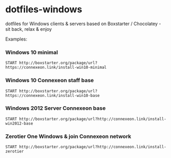 # dotfiles-windows
dotfiles for Windows clients &amp; servers based on Boxstarter / Chocolatey - sit back, relax &amp; enjoy

Examples: 

### Windows 10 minimal 
`START http://boxstarter.org/package/url?https://connexeon.link/install-win10-minimal`

### Windows 10 Connexeon staff base
`START http://boxstarter.org/package/url?https://connexeon.link/install-win10-base`

### Windows 2012 Server Connexeon base 
`START http://boxstarter.org/package/url?http://connexeon.link/install-win2012-base`

### Zerotier One Windows & join Connexeon network 
`START http://boxstarter.org/package/url?http://connexeon.link/install-zerotier`

